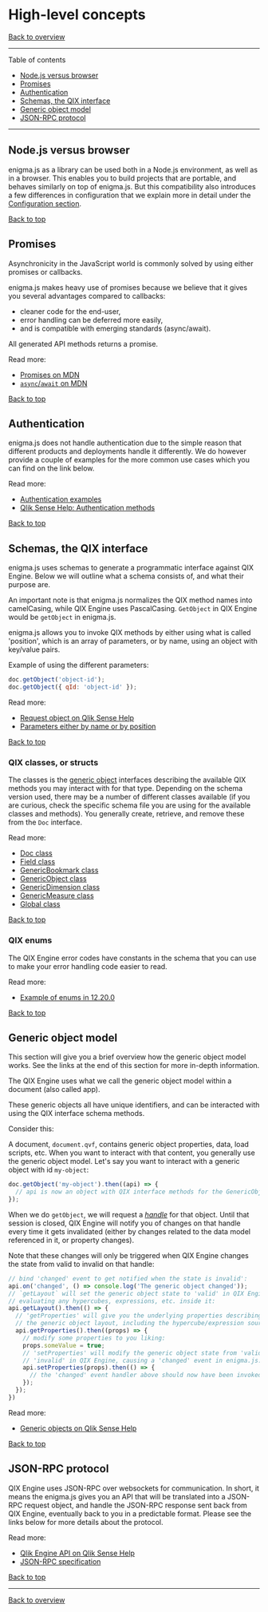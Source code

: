 # High-level concepts

[Back to overview](../README.md#readme)

---

Table of contents

- [Node.js versus browser](#nodejs-versus-browser)
- [Promises](#promises)
- [Authentication](#authentication)
- [Schemas, the QIX interface](#schemas-the-qix-interface)
- [Generic object model](#generic-object-model)
- [JSON-RPC protocol](#json-rpc-protocol)

---

## Node.js versus browser

enigma.js as a library can be used both in a Node.js environment, as well as in a browser. This enables you to build projects that are portable, and behaves similarly on top of enigma.js. But this compatibility also introduces a few differences in configuration that we explain more in detail under the [Configuration section](./api.md#configuration).

[Back to top](#high-level-concepts)

## Promises

Asynchronicity in the JavaScript world is commonly solved by using either promises or callbacks.

enigma.js makes heavy use of promises because we believe that it gives you several advantages compared to callbacks:

* cleaner code for the end-user,
* error handling can be deferred more easily,
* and is compatible with emerging standards (async/await).

All generated API methods returns a promise.

Read more:

* [Promises on MDN](https://developer.mozilla.org/en-US/docs/Web/JavaScript/Guide/Using_promises)
* [`async`/`await` on MDN](https://developer.mozilla.org/en-US/docs/Web/JavaScript/Reference/Statements/async_function)

[Back to top](#high-level-concepts)

## Authentication

enigma.js does not handle authentication due to the simple reason that different products and deployments
handle it differently. We do however provide a couple of examples for the more common use cases which you can
find on the link below.

Read more:

* [Authentication examples](../examples/authentication)
* [Qlik Sense Help: Authentication methods](http://help.qlik.com/en-US/sense/June2017/Subsystems/ManagementConsole/Content/authentication-methods.htm)
  
[Back to top](#high-level-concepts)

## Schemas, the QIX interface

enigma.js uses schemas to generate a programmatic interface against QIX Engine.
Below we will outline what a schema consists of, and what their purpose are.

An important note is that enigma.js normalizes the QIX method names into camelCasing,
while QIX Engine uses PascalCasing. `GetObject` in QIX Engine would be `getObject`
in enigma.js.

enigma.js allows you to invoke QIX methods by either using what is called 'position',
which is an array of parameters, or by name, using an object with key/value pairs.

Example of using the different parameters:

```js
doc.getObject('object-id');
doc.getObject({ qId: 'object-id' });
```

Read more:

* [Request object on Qlik Sense Help](http://help.qlik.com/en-US/sense-developer/3.2/Subsystems/EngineAPI/Content/introducing-engine-API.htm)
* [Parameters either by name or by position](../examples/basics/parameters#readme)

[Back to top](#high-level-concepts)

### QIX classes, or structs

The classes is the [generic object](#generic-object-model) interfaces
describing the available QIX methods you may interact with for that type. Depending
on the schema version used, there may be a number of different classes available
(if you are curious, check the specific schema file you are using for the available
classes and methods). You generally create, retrieve, and remove these from the `Doc`
interface.

Read more:

* [Doc class](http://help.qlik.com/en-US/sense-developer/June2017/Subsystems/EngineAPI/Content/Classes/AppClass/App-class.htm)
* [Field class](http://help.qlik.com/en-US/sense-developer/June2017/Subsystems/EngineAPI/Content/Classes/FieldClass/Field-class.htm)
* [GenericBookmark class](http://help.qlik.com/en-US/sense-developer/June2017/Subsystems/EngineAPI/Content/Classes/GenericBookmarkClass/GenericBookmark-class.htm)
* [GenericObject class](http://help.qlik.com/en-US/sense-developer/June2017/Subsystems/EngineAPI/Content/Classes/GenericObjectClass/GenericObject-class.htm)
* [GenericDimension class](http://help.qlik.com/en-US/sense-developer/June2017/Subsystems/EngineAPI/Content/Classes/GenericDimensionClass/GenericDimension-class.htm)
* [GenericMeasure class](http://help.qlik.com/en-US/sense-developer/June2017/Subsystems/EngineAPI/Content/Classes/GenericMeasureClass/GenericMeasure-class.htm)
* [Global class](http://help.qlik.com/en-US/sense-developer/June2017/Subsystems/EngineAPI/Content/Classes/GlobalClass/Global-class.htm)

[Back to top](#high-level-concepts)

### QIX enums

The QIX Engine error codes have constants in the schema that you can use to
make your error handling code easier to read.

Read more:

* [Example of enums in 12.20.0](https://github.com/qlik-oss/enigma.js/blob/f45eb27de2f5d9af1ea99d6e1487cd62dda8fd73/schemas/12.20.0.json#L1188)

[Back to top](#high-level-concepts)

## Generic object model

This section will give you a brief overview how the generic object model works. See
the links at the end of this section for more in-depth information.

The QIX Engine uses what we call the generic object model within a document (also called app).

These generic objects all have unique identifiers, and can be interacted with using the QIX
interface schema methods.

Consider this:

A document, `document.qvf`, contains generic object properties, data, load scripts, etc. When
you want to interact with that content, you generally use the generic object model. Let's say
you want to interact with a generic object with id `my-object`:

```js
doc.getObject('my-object').then((api) => {
  // api is now an object with QIX interface methods for the GenericObject struct
});
```

When we do `getObject`, we will request a [_handle_](https://en.wikipedia.org/wiki/Handle_(computing))
for that object. Until that session is closed, QIX Engine will notify you of changes on that handle
every time it gets invalidated (either by changes related to the data model referenced in it, or property changes).

Note that these changes will only be triggered when QIX Engine changes the state from valid to invalid
on that handle:

```js
// bind 'changed' event to get notified when the state is invalid':
api.on('changed', () => console.log('The generic object changed'));
// `getLayout` will set the generic object state to 'valid' in QIX Engine,
// evaluating any hypercubes, expressions, etc. inside it:
api.getLayout().then(() => {
  // 'getProperties' will give you the underlying properties describing
  // the generic object layout, including the hypercube/expression sources etc.:
  api.getProperties().then((props) => {
    // modify some properties to you liking:
    props.someValue = true;
    // 'setProperties' will modify the generic object state from 'valid' to
    // 'invalid' in QIX Engine, causing a 'changed' event in enigma.js:
    api.setProperties(props).then(() => {
      // the 'changed' event handler above should now have been invoked
    });
  });
})
```

Read more:

* [Generic objects on Qlik Sense Help](http://help.qlik.com/en-US/sense-developer/June2017/Subsystems/EngineAPI/Content/GenericObject/overview-generic-object.htm)

[Back to top](#high-level-concepts)

## JSON-RPC protocol

QIX Engine uses JSON-RPC over websockets for communication. In short, it means the enigma.js gives you an API that will be translated into a JSON-RPC request object, and handle the JSON-RPC response sent back from QIX Engine, eventually back to you in a predictable format. Please see the links below for more details about the protocol.

Read more:

* [Qlik Engine API on Qlik Sense Help](http://help.qlik.com/en-US/sense-developer/June2017/Subsystems/EngineAPI/Content/introducing-engine-API.htm)
* [JSON-RPC specification](http://www.jsonrpc.org/specification)

[Back to top](#high-level-concepts)

---

[Back to overview](../README.md#readme)
